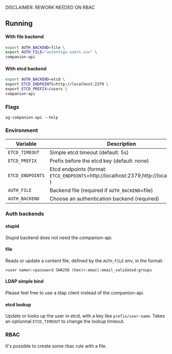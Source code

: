 DISCLAIMER: REWORK NEEDED ON RBAC

## Running

#### With file backend

```sh
export AUTH_BACKEND=file \
export AUTH_FILE="autentigo-users.csv" \
companion-api
```

#### With etcd backend

```sh
export AUTH_BACKEND=etcd \
export ETCD_ENDPOINTS=http://localhost:2379 \
export ETCD_PREFIX=/users \
companion-api
```

### Flags

```
ag-companion-api --help
```

### Environment

| Variable         | Description                                                                            |
| ---------------- | -------------------------------------------------------------------------------------- |
| `ETCD_TIMEOUT`   | Simple etcd timeout (default: 5s)                                                      |
| `ETCD_PREFIX`    | Prefix before the etcd key (default: none)                                             |
| `ETCD_ENDPOINTS` | Etcd endpoints (format: `ETCD_ENDPOINTS`=http://localhost:2379,http://localhost:4001 ) |
| `AUTH_FILE`      | Backend file (required if `AUTH_BACKEND`=file)                                         |
| `AUTH_BACKEND`   | Choose an authentication backend (required)                                            |

### Auth backends

#### stupid

Stupid backend does not need the companion-api.

#### file

Reads or update a content file, defined by the `AUTH_FILE` env, in the format:

```
<user name>:<password SHA256 (hex)>:email:email_validated:groups
```

#### LDAP simple bind

Please feel free to use a ldap client instead of the companion-api.

#### etcd lookup

Update or looks up the user in etcd, with a key like `prefix/user-name`. Takes an optionnal `ETCD_TIMEOUT` to change the lookup timeout.

### RBAC

It's possible to create some rbac rule with a file.